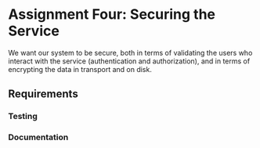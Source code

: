 # Assignment Four: Securing the Service

We want our system to be secure, both in terms of validating the users who interact with the service (authentication and authorization), and in terms of encrypting the data in transport and on disk.

## Requirements

### Testing

### Documentation
